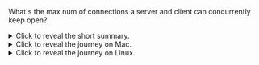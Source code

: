 What's the max num of connections a server and client can concurrently keep open?



<details>
<summary>Click to reveal the short summary.</summary>

The theoretical limit is 1 quadrillion because:

1. [number of IP addresses]x[num of ports]
2. because the server multiplexes the connections from the client using that.
3. 32 bits for the address and 16 bits for the port
4. In total is 2^48.
5. Which is about a billion connects (log(2^48)/log(10)=14.449)!

## Mac

But the practical limit is much lower on my Mac.
```
2.5 GHz Quad-Core Intel Core i7
16 GB 1600 MHz DDR3
```

To get this to work, you need to jump through a lot of hoops.

First, setup sysctl so that we can have as many file descriptors as we want.
```
sudo sysctl kern.maxfiles=2000000 kern.maxfilesperproc=1000000
kern.maxfiles: 49152 -> 2000000
kern.maxfilesperproc: 24576 -> 1000000
sysctl -a | grep maxfiles
kern.maxfiles: 2000000
kern.maxfilesperproc: 1000000
```

Setup loop back addresses on 10.0.0.X to overcome the src tcp port limit:
```
for i in `seq 0 200`; do sudo ifconfig lo0 alias 10.0.0.$i/8 up  ; done 
```

For some reason we need to set the soft limit too even though the hard limit is
unlimited. I cannot explain why this step was necessary. Without it, it wouldn't
work.
```
ulimit -Sn 1000000
```

Run java with `-XX:-MaxFDLimit` to prevent the JVM from limiting file
descriptors:
```
java -XX:-MaxFDLimit  Main 80000
...
SERVER: 79998 from /10.0.0.15:64069 to /127.0.0.1:9999 msg 79998
SERVER: 79999 from /10.0.0.15:64070 to /127.0.0.1:9999 msg 79999
Shutting down sockets from client
Shutting down sockets to server
```
What's strange is that after running this, even though the above program
completed and released all resources, my Mac becomes less responsive and then
eventually crashes. As a result, I declare this the pratical limit for my Mac.

At this point I lack the skills to keep digging to figure out why my Mac is
crashing; however, I can try to see if it works better on my Linux machine.


</details>

<details>
<summary>Click to reveal the journey on Mac.</summary>

At about 5k my Mac runs out of file descriptors.
```
SERVER: 5115 from /127.0.0.1:51940 to /127.0.0.1:9999
Exception in thread "main" java.lang.ExceptionInInitializerError
  at java.base/sun.nio.ch.SocketDispatcher.close(SocketDispatcher.java:70)
  at java.base/sun.nio.ch.NioSocketImpl.lambda$closerFor$0(NioSocketImpl.java:1203)
  at java.base/jdk.internal.ref.CleanerImpl$PhantomCleanableRef.performCleanup(CleanerImpl.java:178)
  at java.base/jdk.internal.ref.PhantomCleanable.clean(PhantomCleanable.java:133)
  at java.base/sun.nio.ch.NioSocketImpl.tryClose(NioSocketImpl.java:854)
  at java.base/sun.nio.ch.NioSocketImpl.close(NioSocketImpl.java:906)
  at java.base/java.net.SocksSocketImpl.close(SocksSocketImpl.java:562)
  at java.base/java.net.Socket.close(Socket.java:1585)
  at Main.main(Main.java:123)
Caused by: java.io.IOException: Too many open files
  at java.base/sun.nio.ch.FileDispatcherImpl.init(Native Method)
  at java.base/sun.nio.ch.FileDispatcherImpl.<clinit>(FileDispatcherImpl.java:38)
  ... 9 more
```

Some sources say I need to adjust `ulimit -n`:
```
ulimit -n
256
```

I updated it:
```
ulimit -S -n 1000000
ulimit -n
1000000
```
and still get the problem.


Others say `launchctl limit maxfiles`, but that is also already `unlimited`:
```
launchctl limit maxfiles
        maxfiles    256            unlimited
```

This could be it:
```
sysctl -a | grep maxfiles
kern.maxfiles: 49152
kern.maxfilesperproc: 24576
```
Makes sense because I would use about 4 file descriptions per process:
1. server, incoming
2. server, outgoing
3. client, incoming
4. client, outgoing

You can set it according to this [stackoverflow answer](https://superuser.com/a/1644788)
```
sudo sysctl kern.maxfiles=2000000 kern.maxfilesperproc=1000000
kern.maxfiles: 49152 -> 2000000
kern.maxfilesperproc: 24576 -> 1000000
sysctl -a | grep maxfiles
kern.maxfiles: 2000000
kern.maxfilesperproc: 1000000
```

But that didn't help, I still get the error. I think I might have mis-used the
utlimit command because with -n I get:
```
TODO
```


https://superuser.com/a/1171028
```
sudo vim /Library/LaunchDaemons/limit.maxfiles.plist
```
with contents:
```
<?xml version="1.0" encoding="UTF-8"?>  
<!DOCTYPE plist PUBLIC "-//Apple//DTD PLIST 1.0//EN"  
        "http://www.apple.com/DTDs/PropertyList-1.0.dtd">
<plist version="1.0">  
  <dict>
    <key>Label</key>
    <string>limit.maxfiles</string>
    <key>ProgramArguments</key>
    <array>
      <string>launchctl</string>
      <string>limit</string>
      <string>maxfiles</string>
      <string>64000</string>
      <string>524288</string>
    </array>
    <key>RunAtLoad</key>
    <true/>
    <key>ServiceIPC</key>
    <false/>
  </dict>
</plist> 
```

Load the configs (this will load on restarts too):
```
sudo chown root:wheel /Library/LaunchDaemons/limit.maxfiles.plist
sudo launchctl load -w /Library/LaunchDaemons/limit.maxfiles.plist
launchctl limit maxfiles
```

NOPE! Still getting stuck at 5000...
/Library/LaunchDaemons/com.startup.sysctl.plist
```
sudo vim /Library/LaunchDaemons/com.startup.sysctl.plist
```
with contents:
```
<?xml version="1.0" encoding="UTF-8"?>
<!DOCTYPE plist PUBLIC "-//Apple//DTD PLIST 1.0//EN"
"http://www.apple.com/DTDs/PropertyList-1.0.dtd">
<plist version="1.0">
<dict>
    <key>Label</key>
    <string>com.startup.sysctl</string>
    <key>LaunchOnlyOnce</key>
    <true/>
    <key>ProgramArguments</key>
    <array>
        <string>/usr/sbin/sysctl</string>
        <string>kern.maxfiles=40480</string>
        <string>kern.maxfilesperproc=28000</string>
    </array>
    <key>RunAtLoad</key>
    <true/>
</dict>
</plist>
```
install:
```
chown root:wheel /Library/LaunchDaemons/com.startup.sysctl.plist
launchctl load /Library/LaunchDaemons/com.startup.sysctl.plist
```

AHHHHH STILL 5000. Let me restart and see.

Fixed with: https://superuser.com/a/1398360
https://docs.oracle.com/en/java/javase/16/docs/specs/man/java.html

> `-XX:-MaxFDLimit` :     Disables the attempt to set the soft limit for the
> number of open file descriptors to the hard limit. By default, this option is
> enabled on all platforms, but is ignored on Windows. The only time that you
> may need to disable this is on Mac OS, where its use imposes a maximum of
> 10240, which is lower than the actual system maximum. 

```
java -XX:-MaxFDLimit -cp out/production/max_connections Main 6000
```

Looks like I am running out of client ports:
```
Exception in thread "main" java.net.BindException: Can't assign requested address
        at java.base/sun.nio.ch.Net.bind0(Native Method)
        at java.base/sun.nio.ch.Net.bind(Net.java:555)
        at java.base/sun.nio.ch.Net.bind(Net.java:544)
        at java.base/sun.nio.ch.NioSocketImpl.bind(NioSocketImpl.java:643)
        at java.base/java.net.DelegatingSocketImpl.bind(DelegatingSocketImpl.java:94)
        at java.base/java.net.Socket.bind(Socket.java:682)
        at java.base/java.net.Socket.<init>(Socket.java:506)
        at java.base/java.net.Socket.<init>(Socket.java:403)
        at Main.main(Main.java:137)
```

https://phoenixframework.org/blog/the-road-to-2-million-websocket-connections
encountered a similar issue.

I can workaround this by creating
fake addresses for each client and those addresses to /etc/hosts.

Before my /etc/hosts was:
```
##
# Host Database
#
# localhost is used to configure the loopback interface
# when the system is booting.  Do not change this entry.
##
127.0.0.1 localhost
255.255.255.255 broadcasthost
::1             localhost
# Added by Docker Desktop
# To allow the same kube context to work on the host and the container:
127.0.0.1 kubernetes.docker.internal
# End of section
```
Using private address range `10.*`, I can add 256^3 addresses which is ~16
million which should be more than enough. I actually only need about 1000000/5000=200.

```
for i in `seq 0 200`; do echo "10.0.0.$i localhost"  ; done  > out.txt
```
then paste out onto /etc/hosts

then
```
sudo killall -HUP mDNSResponder 
```
to restart DNS


https://serverfault.com/questions/402744/assigning-multiple-ip-addresses-to-localhost-os-x-10-6
```
sudo ifconfig lo0 alias 10.0.0.0/8 up
ping 10.0.0.0
```

To add:
```
for i in `seq 0 200`; do sudo ifconfig lo0 alias 10.0.0.$i/8 up  ; done 
```

To test:
```
for i in `seq 0 200`; do ping -c 1 10.0.0.$i  ; done 
```

To remove:
```
for i in `seq 0 200`; do sudo ifconfig lo0 alias 10.0.0.$i  ; done 
```

Now re-running with the above mac configs, plus the modified java program to use
10.0.0.X as the src address for the clients:
```Exception in thread "main" java.io.IOException: Too many open files
        at java.base/sun.nio.ch.Net.accept(Native Method)
        at java.base/sun.nio.ch.NioSocketImpl.accept(NioSocketImpl.java:755)
        at java.base/java.net.ServerSocket.implAccept(ServerSocket.java:681)
        at
java.base/java.net.ServerSocket.platformImplAccept(ServerSocket.java:647)
        at java.base/java.net.ServerSocket.implAccept(ServerSocket.java:623)
        at java.base/java.net.ServerSocket.implAccept(ServerSocket.java:580)
        at java.base/java.net.ServerSocket.accept(ServerSocket.java:538)
        at Main.lambda$main$1(Main.java:47)
        at java.base/java.lang.Thread.run(Thread.java:831)
        Suppressed: java.lang.NoClassDefFoundError: Could not initialize class
sun.nio.ch.FileDispatcherImpl
                at
java.base/sun.nio.ch.SocketDispatcher.close(SocketDispatcher.java:70)
                at
java.base/sun.nio.ch.NioSocketImpl.lambda$closerFor$0(NioSocketImpl.java:1203)
                at
java.base/jdk.internal.ref.CleanerImpl$PhantomCleanableRef.performCleanup(CleanerImpl.java:178)
                at
java.base/jdk.internal.ref.PhantomCleanable.clean(PhantomCleanable.java:133)
                at
java.base/sun.nio.ch.NioSocketImpl.tryClose(NioSocketImpl.java:854)
                at
java.base/sun.nio.ch.NioSocketImpl.close(NioSocketImpl.java:906)
                at java.base/java.net.ServerSocket.close(ServerSocket.java:723)
                at Main.lambda$main$1(Main.java:86)
                ... 1 more
java.lang.ExceptionInInitializerError
        at java.base/sun.nio.ch.SocketDispatcher.close(SocketDispatcher.java:70)
        at
java.base/sun.nio.ch.NioSocketImpl.lambda$closerFor$0(NioSocketImpl.java:1203)
        at
java.base/jdk.internal.ref.CleanerImpl$PhantomCleanableRef.performCleanup(CleanerImpl.java:178)
        at
java.base/jdk.internal.ref.PhantomCleanable.clean(PhantomCleanable.java:133)
        at java.base/sun.nio.ch.NioSocketImpl.tryClose(NioSocketImpl.java:854)
        at java.base/sun.nio.ch.NioSocketImpl.close(NioSocketImpl.java:906)
        at java.base/java.net.SocksSocketImpl.close(SocksSocketImpl.java:562)
        at java.base/java.net.Socket.close(Socket.java:1585)
        at Main.main(Main.java:174)
```
out of file descriptors again.

For some reason my settings got reset so I had to rerun:
```
sudo sysctl kern.maxfiles=2000000 kern.maxfilesperproc=1000000
kern.maxfiles: 49152 -> 2000000
kern.maxfilesperproc: 24576 -> 1000000
```

Now it's working again:
```
java -XX:-MaxFDLimit  Main 20000
...
SERVER: 19998 from /10.0.0.3:50637 to /127.0.0.1:9999 msg 19998
SERVER: 19999 from /10.0.0.3:50638 to /127.0.0.1:9999 msg 19999
Shutting down sockets from client
Shutting down sockets to server

java -XX:-MaxFDLimit  Main 40000
SERVER: 39998 from /10.0.0.7:57875 to /127.0.0.1:9999 msg 39998
SERVER: 39999 from /10.0.0.7:57876 to /127.0.0.1:9999 msg 39999
Shutting down sockets from client
Shutting down sockets to server
```

At 80,000 my computer crashed. Let me try again.
```
java -XX:-MaxFDLimit  Main 80000
...
SERVER: 79998 from /10.0.0.15:64069 to /127.0.0.1:9999 msg 79998
SERVER: 79999 from /10.0.0.15:64070 to /127.0.0.1:9999 msg 79999
Shutting down sockets from client
Shutting down sockets to server
```
however, a few moments after it completed the experiment my laptop died again. I
can safely say that that's the limit for my Mac.

</details>

<details>
<summary>Click to reveal the journey on Linux.</summary>

```
AMD FX(tm)-6300 Six-Core Processor
8GiB 1600 MHz

```


https://superuser.com/a/1089140
```
for i in `seq 0 200`; do sudo ip addr add 10.0.0.$i/8 dev lo; done 
```

To remove:
```
for i in `seq 0 200`; do sudo ip addr del 10.0.0.$i/8 dev lo; done 
```

I didn't need to adjust limits because by default it's already above 1,000,000:
```
ulimit -Hn
1048576
```

Nevermind there's something wrong with my limits:
```
java -XX:-MaxFDLimit  Main 80000
.
.
.
SERVER: 472 from /10.0.0.0:47375 to /127.0.0.1:9999
Exception in thread "main" java.net.SocketException: Too many open files (Accept
failed)
        at java.net.PlainSocketImpl.socketAccept(Native Method)
        atjava.net.AbstractPlainSocketImpl.accept(AbstractPlainSocketImpl.java:409)
        at java.net.ServerSocket.implAccept(ServerSocket.java:560)
        at java.net.ServerSocket.accept(ServerSocket.java:528)
        at Main.lambda$main$1(Main.java:47)
        at java.lang.Thread.run(Thread.java:748)
java.net.SocketException: Too many open files
        at java.net.Socket.createImpl(Socket.java:478)
        at java.net.Socket.<init>(Socket.java:449)
        at java.net.Socket.<init>(Socket.java:346)
        at Main.main(Main.java:125)

```

Maybe it's the soft limit?
```
ulimit -Sn
1024
```

```
ulimit -Sn 1000000
ulimit -Sn
1000000
```

```
java -XX:-MaxFDLimit  Main 80000
.
.
.
SERVER: 79998 from /10.0.0.15:57459 to /127.0.0.1:9999 msg 79998
SERVER: 79999 from /10.0.0.15:48259 to /127.0.0.1:9999 msg 79999
Shutting down sockets to server
Shutting down sockets from client
```

```
java -XX:-MaxFDLimit  Main 160000
.
.
.
SERVER: 159998 from /10.0.0.31:41043 to /127.0.0.1:9999 msg 159998
SERVER: 159999 from /10.0.0.31:41513 to /127.0.0.1:9999 msg 159999
Shutting down sockets to server
Shutting down sockets from client
```
# second 160000 indicates to use 160,000 connections per client ip address
java -XX:-MaxFDLimit  Main 160000 160000
If you try to use all the ports from a single client IP you run out after 28,000:
```
SERVER: 28230 from /10.0.0.0:39902 to /127.0.0.1:9999
SERVER: 28231 from /10.0.0.0:39906 to /127.0.0.1:9999
Exception in thread "main" java.net.BindException: Address already in use (Bind failed)
        at java.net.PlainSocketImpl.socketBind(Native Method)
        at java.net.AbstractPlainSocketImpl.bind(AbstractPlainSocketImpl.java:387)
        at java.net.Socket.bind(Socket.java:662)
        at java.net.Socket.<init>(Socket.java:451)
        at java.net.Socket.<init>(Socket.java:346)
        at Main.main(Main.java:125)
.
.
.
```


```
java -XX:-MaxFDLimit  Main 320000
...
SERVER: 319998 from /10.0.0.63:39921 to /127.0.0.1:9999 msg 319998
SERVER: 319999 from /10.0.0.63:36455 to /127.0.0.1:9999 msg 319999
Shutting down sockets to server
Shutting down sockets from client
```

Need increase ulimit
```
java -XX:-MaxFDLimit  Main 640000
...
SERVER: 499988 from /10.0.0.99:45337 to /127.0.0.1:9999
SERVER: 499989 from /10.0.0.99:56891 to /127.0.0.1:9999
java.net.SocketException: Too many open files (Accept failed)
        at java.net.PlainSocketImpl.socketAccept(Native Method)
        at
java.net.AbstractPlainSocketImpl.accept(AbstractPlainSocketImpl.java:409)
        at java.net.ServerSocket.implAccept(ServerSocket.java:560)
        at java.net.ServerSocket.accept(ServerSocket.java:528)
        at Main.lambda$main$1(Main.java:47)
        at java.lang.Thread.run(Thread.java:748)
```

At that point linux complains if I try to increase the soft or hard limit beyond
```
ulimit -Sn 2000000
bash: ulimit: open files: cannot modify limit: Invalid argument
ulimit -Sn 1048576
<no error>


ulimit -Hn 
1048576
joseph@Joseph:~/projects/java-by-experiments/max_connections/src$ ulimit -Hn
1048577
bash: ulimit: open files: cannot modify limit: Operation not permitted

ulimit -Hn 1048576
<no error>
ulimit -Hn 1048575
<no error>
```

https://serverfault.com/a/1029846

```
cat /proc/sys/fs/file-max
9223372036854775807
cat /proc/sys/fs/file-nr
8864    0       9223372036854775807

```

```
sudo su
# 2^25
sysctl -w fs.nr_open=33554432
fs.nr_open = 33554432
ulimit -Hn 33554432
ulimit -Sn 33554432

```

It worked!
```
java -XX:-MaxFDLimit  Main 640000
...
SERVER: 639998 from /10.0.0.127:47321 to /127.0.0.1:9999 msg 639998
SERVER: 639999 from /10.0.0.127:48501 to /127.0.0.1:9999 msg 639999
Shutting down sockets to server
Shutting down sockets from client
```

I tried `1,000,000` but my computer became unresponsive. If I moved my mouse, it
moved a minute later.

</details>
